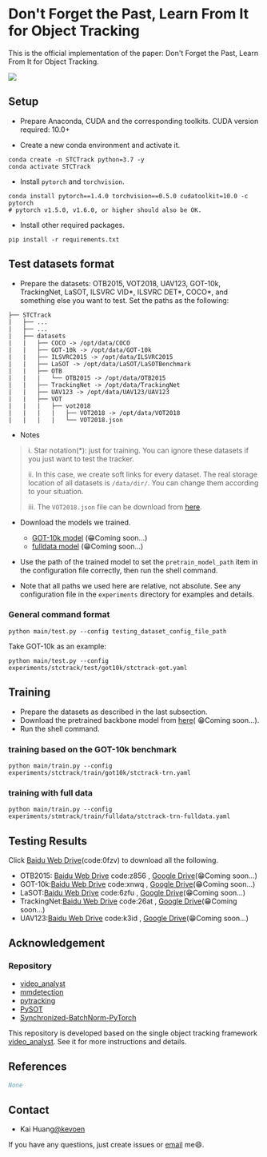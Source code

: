 # Don't Forget the Past, Learn From It for Object Tracking
This is the official implementation of the paper: Don't Forget the Past, Learn From It for Object Tracking.

![](https://picgo-1304301001.cos.ap-nanjing.myqcloud.com/PicGO/Architecture3.png)

## Setup
* Prepare Anaconda, CUDA and the corresponding toolkits. CUDA version required: 10.0+

* Create a new conda environment and activate it.
```Shell
conda create -n STCTrack python=3.7 -y
conda activate STCTrack
```

* Install `pytorch` and `torchvision`.
```Shell
conda install pytorch==1.4.0 torchvision==0.5.0 cudatoolkit=10.0 -c pytorch
# pytorch v1.5.0, v1.6.0, or higher should also be OK. 
```

* Install other required packages.
```Shell
pip install -r requirements.txt
```

## Test datasets format
* Prepare the datasets: OTB2015, VOT2018, UAV123, GOT-10k, TrackingNet, LaSOT, ILSVRC VID*, ILSVRC DET*, COCO*, and something else you want to test. Set the paths as the following: 
```Shell
├── STCTrack
|   ├── ...
|   ├── ...
|   ├── datasets
|   |   ├── COCO -> /opt/data/COCO
|   |   ├── GOT-10k -> /opt/data/GOT-10k
|   |   ├── ILSVRC2015 -> /opt/data/ILSVRC2015
|   |   ├── LaSOT -> /opt/data/LaSOT/LaSOTBenchmark
|   |   ├── OTB
|   |   |   └── OTB2015 -> /opt/data/OTB2015
|   |   ├── TrackingNet -> /opt/data/TrackingNet
|   |   ├── UAV123 -> /opt/data/UAV123/UAV123
|   |   ├── VOT
|   |   |   ├── vot2018
|   |   |   |   ├── VOT2018 -> /opt/data/VOT2018
|   |   |   |   └── VOT2018.json
```
* Notes

> i. Star notation(*): just for training. You can ignore these datasets if you just want to test the tracker.
> 
> ii. In this case, we create soft links for every dataset. The real storage location of all datasets is `/data/dir/`. You can change them according to your situation.
> 
> iii. The `VOT2018.json` file can be download from [here](https://drive.google.com/file/d/15iXOqZhPAJ-EnaMTLUsJkwMsUCneUq4V/view?usp=sharing).


* Download the models we trained.
    
  - [GOT-10k model](😀) (😁Coming soon...)
  - [fulldata model](😀) (😁Coming soon...)


* Use the path of the trained model to set the `pretrain_model_path` item in the configuration file correctly, then run the shell command.

* Note that all paths we used here are relative, not absolute. See any configuration file in the `experiments` directory for examples and details.

### General command format
```Shell
python main/test.py --config testing_dataset_config_file_path
```

Take GOT-10k as an example:
```Shell
python main/test.py --config experiments/stctrack/test/got10k/stctrack-got.yaml
```

## Training
* Prepare the datasets as described in the last subsection.
* Download the pretrained backbone model from [here](😀)( 😁Coming soon...).
* Run the shell command.

### training based on the GOT-10k benchmark
```Shell
python main/train.py --config experiments/stctrack/train/got10k/stctrack-trn.yaml
```

### training with full data
```Shell
python main/train.py --config experiments/stmtrack/train/fulldata/stctrack-trn-fulldata.yaml
```

## Testing Results
Click [Baidu Web Drive](https://pan.baidu.com/s/1rOdLpDLqNF5aZYAgbGQOzA?pwd=0fzv)(code:0fzv) to download all the following.
* OTB2015: [Baidu Web Drive](https://pan.baidu.com/s/1zXiTojI5IxyPGd-kInq_Ig?pwd=z856) code:z856 , [Google Drive]()(😁Coming soon...)
* GOT-10k:[Baidu Web Drive](https://pan.baidu.com/s/1M6K03augsRXPAkEb8Chfeg?pwd=xnwq) code:xnwq , [Google Drive]()(😁Coming soon...)
* LaSOT:[Baidu Web Drive](https://pan.baidu.com/s/1Ri6ZjM1m9nUnyCKnNECpUA?pwd=6zfu) code:6zfu , [Google Drive]()(😁Coming soon...)
* TrackingNet:[Baidu Web Drive](https://pan.baidu.com/s/1WzrT0T6rPoBUqQd1rOkmEw?pwd=26at) code:26at , [Google Drive]()(😁Coming soon...)
* UAV123:[Baidu Web Drive](https://pan.baidu.com/s/10amO6XSlNllMJyYmlo773A?pwd=k3id) code:k3id , [Google Drive]()(😁Coming soon...)


## Acknowledgement
### Repository

* [video_analyst](https://github.com/MegviiDetection/video_analyst)
* [mmdetection](https://github.com/open-mmlab/mmdetection)
* [pytracking](https://github.com/visionml/pytracking)
* [PySOT](https://github.com/STVIR/pysot)
* [Synchronized-BatchNorm-PyTorch](https://github.com/vacancy/Synchronized-BatchNorm-PyTorch)


This repository is developed based on the single object tracking framework [video_analyst](https://github.com/MegviiDetection/video_analyst). See it for more instructions and details.


## References
```Bibtex
None
```

## Contact
* Kai Huang[@kevoen](https://github.com/Kevoen)

If you have any questions, just create issues or [email](huangkai_edu@163.com) me:smile:.
